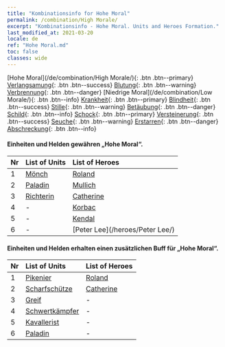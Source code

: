 ```yaml
---
title: "Kombinationsinfo for Hohe Moral"
permalink: /combination/High Morale/
excerpt: "Kombinationsinfo - Hohe Moral. Units and Heroes Formation."
last_modified_at: 2021-03-20
locale: de
ref: "Hohe Moral.md"
toc: false
classes: wide
---
```


  [Hohe Moral](/de/combination/High Morale/){: .btn .btn--primary} [Verlangsamung](/de/combination/Slow/){: .btn .btn--success} [Blutung](/de/combination/Bleeding/){: .btn .btn--warning} [Verbrennung](/de/combination/Burning/){: .btn .btn--danger} [Niedrige Moral](/de/combination/Low Morale/){: .btn .btn--info} [Krankheit](/de/combination/Disease/){: .btn .btn--primary} [Blindheit](/de/combination/Blind/){: .btn .btn--success} [Stille](/de/combination/Silence/){: .btn .btn--warning} [Betäubung](/de/combination/Stun/){: .btn .btn--danger} [Schild](/de/combination/Shield/){: .btn .btn--info} [Schock](/de/combination/Static/){: .btn .btn--primary} [Versteinerung](/de/combination/Petrify/){: .btn .btn--success} [Seuche](/de/combination/Plague/){: .btn .btn--warning} [Erstarren](/de/combination/Freeze/){: .btn .btn--danger} [Abschreckung](/de/combination/Deterrence/){: .btn .btn--info} 


#### Einheiten und Helden gewähren „Hohe Moral“.

  | Nr |  List of Units  | List of Heroes | 
  |:---|:----------------|:---------------| 
  | 1 | [Mönch](/units/Mönch/) | [Roland](/heroes/Roland/) |
  | 2 | [Paladin](/units/Paladin/) | [Mullich](/heroes/Mullich/) |
  | 3 | [Richterin](/units/Richterin/) | [Catherine](/heroes/Catherine/) |
  | 4 | - | [Korbac](/heroes/Korbac/) |
  | 5 | - | [Kendal](/heroes/Kendal/) |
  | 6 | - | [Peter Lee](/heroes/Peter Lee/) |


#### Einheiten und Helden erhalten einen zusätzlichen Buff für „Hohe Moral“.

  | Nr |  List of Units  | List of Heroes | 
  |:---|:----------------|:---------------| 
  | 1 | [Pikenier](/units/Pikenier/) | [Roland](/heroes/Roland/) |
  | 2 | [Scharfschütze](/units/Scharfschütze/) | [Catherine](/heroes/Catherine/) |
  | 3 | [Greif](/units/Greif/) | - |
  | 4 | [Schwertkämpfer](/units/Schwertkämpfer/) | - |
  | 5 | [Kavallerist](/units/Kavallerist/) | - |
  | 6 | [Paladin](/units/Paladin/) | - |
